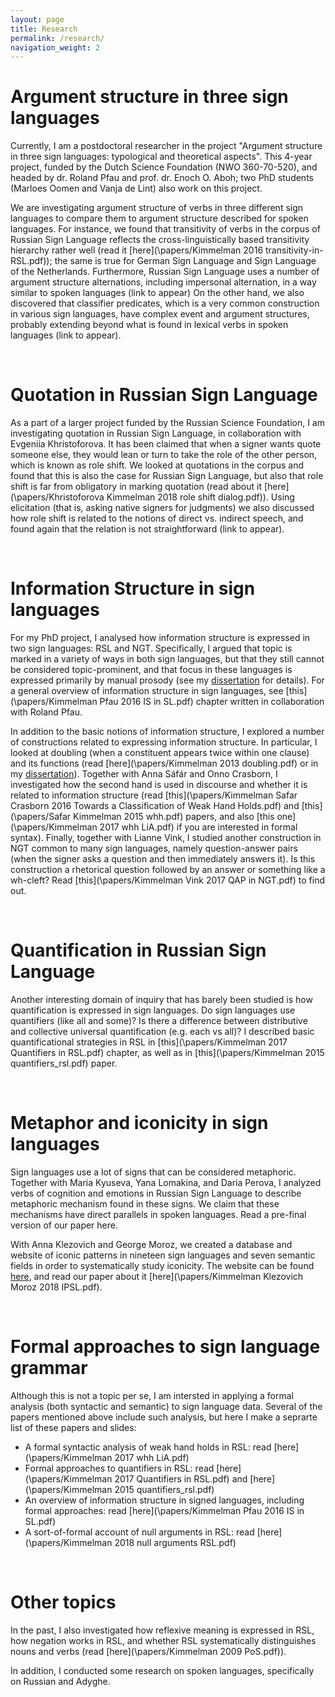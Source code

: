 ```yaml
---
layout: page
title: Research
permalink: /research/
navigation_weight: 2
---
```


# Argument structure in three sign languages

Currently, I am a postdoctoral researcher in the project "Argument structure in three sign languages: typological and theoretical aspects". This 4-year project, funded by the Dutch Science Foundation (NWO 360-70-520), and headed by dr. Roland Pfau and prof. dr. Enoch O. Aboh; two PhD students (Marloes Oomen and Vanja de Lint) also work on this project. 

We are investigating argument structure of verbs in three different sign languages to compare them to argument structure described for spoken languages. For instance, we found that transitivity of verbs in the corpus of Russian Sign Language reflects the cross-linguistically based transitivity hierarchy rather well (read it [here](\papers/Kimmelman 2016 transitivity-in-RSL.pdf)); the same is true for German Sign Language and Sign Language of the Netherlands. Furthermore, Russian Sign Language uses a number of argument structure alternations, including impersonal alternation, in a way similar to spoken languages (link to appear) On the other hand, we also discovered that classifier predicates, which is a very common construction in various sign languages, have complex event and argument structures, probably extending beyond what is found in lexical verbs in spoken languages (link to appear). 

<br>

# Quotation in Russian Sign Language

As a part of a larger project funded by the Russian Science Foundation, I am investigating quotation in Russian Sign Language, in collaboration with Evgeniia Khristoforova. It has been claimed that when a signer wants quote someone else, they would lean or turn to take the role of the other person, which is known as role shift. We looked at quotations in the corpus and found that this is also the case for Russian Sign Language, but also that role shift is far from obligatory in marking quotation (read about it [here](\papers/Khristoforova Kimmelman 2018 role shift dialog.pdf)). Using elicitation (that is, asking native signers for judgments) we also discussed how role shift is related to the notions of direct vs. indirect speech, and found again that the relation is not straightforward (link to appear). 

<br> 

# Information Structure in sign languages

For my PhD project, I analysed how information structure is expressed in two sign languages: RSL and NGT. Specifically, I argued that topic is marked in a variety of ways in both sign languages, but that they still cannot be considered topic-prominent, and that focus in these languages is expressed primarily by manual prosody (see my [dissertation](https://pure.uva.nl/ws/files/2440518/152471_Thesis.pdf) for details).  For a general overview of information structure in sign languages, see [this](\papers/Kimmelman Pfau 2016 IS in SL.pdf) chapter written in collaboration with Roland Pfau. 

In addition to the basic notions of information structure, I explored a number of constructions related to expressing information structure. In particular, I looked at doubling (when a constituent appears twice within one clause) and its functions (read [here](\papers/Kimmelman 2013 doubling.pdf) or in my [dissertation](https://pure.uva.nl/ws/files/2440518/152471_Thesis.pdf)). Together with Anna Sáfár and Onno Crasborn, I investigated how the second hand is used in discourse and whether it is related to information structure (read [this](\papers/Kimmelman Safar Crasborn 2016 Towards a Classification of Weak Hand Holds.pdf) and [this](\papers/Safar Kimmelman 2015 whh.pdf) papers, and also [this one](\papers/Kimmelman 2017 whh LiA.pdf) if you are interested in formal syntax). Finally, together with Lianne Vink, I studied another construction in NGT common to many sign languages, namely question-answer pairs (when the signer asks a question and then immediately answers it). Is this construction a rhetorical question followed by an answer or something like a wh-cleft? Read [this](\papers/Kimmelman Vink 2017 QAP in NGT.pdf) to find out.  

<br>

# Quantification in Russian Sign Language

Another interesting domain of inquiry that has barely been studied is how quantification is expressed in sign languages. Do sign languages use quantifiers (like all and some)? Is there a difference between distributive and collective universal quantification (e.g. each vs all)? I described basic quantificational strategies in RSL in [this](\papers/Kimmelman 2017 Quantifiers in RSL.pdf) chapter, as well as in [this](\papers/Kimmelman 2015 quantifiers_rsl.pdf) paper.

<br>

# Metaphor and iconicity in sign languages

Sign languages use a lot of signs that can be considered metaphoric. Together with Maria Kyuseva, Yana Lomakina, and Daria Perova, I analyzed verbs of cognition and emotions in Russian Sign Language to describe metaphoric mechanism found in these signs. We claim that these mechanisms have direct parallels in spoken languages. Read a pre-final version of our paper here. 

With Anna Klezovich and George Moroz, we created a database and website of iconic patterns in nineteen sign languages and seven semantic fields in order to systematically study iconicity. The website can be found [here](https://sl-iconicity.shinyapps.io/iconicity_patterns/), and read our paper about it [here](\papers/Kimmelman Klezovich Moroz 2018 IPSL.pdf). 

<br>

# Formal approaches to sign language grammar

Although this is not a topic per se, I am intersted in applying a formal analysis (both syntactic and semantic) to sign language data. Several of the papers mentioned above include such analysis, but here I make a seprarte list of these papers and slides: 

* A formal syntactic analysis of weak hand holds in RSL: read [here](\papers/Kimmelman 2017 whh LiA.pdf)
* Formal approaches to quantifiers in RSL: read [here](\papers/Kimmelman 2017 Quantifiers in RSL.pdf) and [here](\papers/Kimmelman 2015 quantifiers_rsl.pdf) 
* An overview of information structure in signed languages, including formal approaches: read [here](\papers/Kimmelman Pfau 2016 IS in SL.pdf)
* A sort-of-formal account of null arguments in RSL: read [here](\papers/Kimmelman 2018 null arguments RSL.pdf)

<br>

# Other topics

In the past, I also investigated how reflexive meaning is expressed in RSL, how negation works in RSL, and whether RSL systematically distinguishes nouns and verbs (read [here](\papers/Kimmelman 2009 PoS.pdf)). 

In addition, I conducted some research on spoken languages, specifically on Russian and Adyghe.